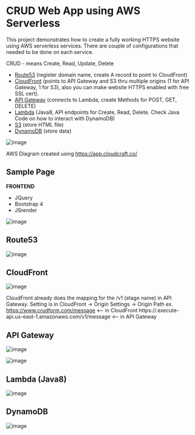 CRUD Web App using AWS Serverless
=================================

This project demonstrates how to create a fully working HTTPS website using AWS serverless services. There are couple of configurations that needed to be done on each service. 

CRUD - means Create, Read, Update, Delete

- [Route53](https://console.aws.amazon.com/route53) (register domain name, create A record to point to CloudFront)
- [CloudFront](https://console.aws.amazon.com/cloudfront) (points to API Gateway and S3 thru multiple origins (1 for API Gateway, 1 for S3), also you can make website HTTPS enabled with free SSL cert).
- [API Gateway](https://console.aws.amazon.com/apigateway) (connects to Lambda, create Methods for POST, GET, DELETE)
- [Lambda](https://console.aws.amazon.com/lambda) (Java8, API endpoints for Create, Read, Delete. Check Java Code on how to interact with DynamoDB)
- [S3](https://s3.console.aws.amazon.com/) (store HTML file) 
- [DynamoDB](https://console.aws.amazon.com/dynamodb) (store data)

![image](https://user-images.githubusercontent.com/4587445/123320671-a664c580-d564-11eb-8c43-f82558697873.png)

AWS Diagram created using https://app.cloudcraft.co/

Sample Page
-----------

**FRONTEND**
- JQuery
- Bootstrap 4
- JSrender

![image](https://user-images.githubusercontent.com/4587445/123012513-f3298e80-d3f4-11eb-8de6-4dd2851cbd4e.png)

Route53
-------

![image](https://user-images.githubusercontent.com/4587445/123012756-6d5a1300-d3f5-11eb-88dd-c4738871e079.png)

CloudFront
----------

![image](https://user-images.githubusercontent.com/4587445/123012940-caee5f80-d3f5-11eb-8b35-e73e8ce27796.png)

CloudFront already does the mapping for the /v1 (stage name) in API Gateway. Setting is in CloudFront -> Origin Settings -> Origin Path
ex. 
https://www.crudform.com/message <-- in CloudFront
https://<api id>.execute-api.us-east-1.amazonaws.com/v1/message <-- in API Gateway


API Gateway
-----------

![image](https://user-images.githubusercontent.com/4587445/123014465-e5760800-d3f8-11eb-9d95-5033bedfdfc2.png)

![image](https://user-images.githubusercontent.com/4587445/123017595-77810f00-d3ff-11eb-8274-06da05808d0f.png)

Lambda (Java8)
--------------

![image](https://user-images.githubusercontent.com/4587445/123014570-1ce4b480-d3f9-11eb-8a13-ca2dd884625b.png)

DynamoDB
--------

![image](https://user-images.githubusercontent.com/4587445/123017959-3b01e300-d400-11eb-905a-8aee8598f3d3.png)

                                                                    
